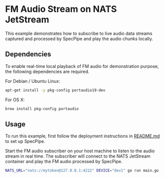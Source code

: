 # FM Audio Stream on NATS JetStream

This example demonstrates how to subscribe to live audio data streams captured and processed by SpecPipe and play the audio chunks locally.

## Dependencies
To enable real-time local playback of FM audio for demonstration purpose, the following dependencies are required.

For Debian / Ubuntu Linux:
```bash
apt-get install -y pkg-config portaudio19-dev
```
For OS X:
```bash
brew install pkg-config portaudio
```
## Usage
To run this example, first follow the deployment instructions in [README.md](../../README.md) to set up SpecPipe.

Start the FM audio subscriber on your host machine to listen to the audio stream in real time. The subscriber will connect to the NATS JetStream container and play the FM audio processed by SpecPipe.
```bash
NATS_URL="nats://mytoken@127.0.0.1:4222" DEVICE="dev1" go run main.go
```
